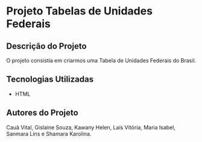 # Projeto Tabelas de Unidades Federais
## Descrição do Projeto
O projeto consistia em criarmos uma Tabela de Unidades Federais do Brasil.
## Tecnologias Utilizadas
* HTML
## Autores do Projeto
Cauã Vital, Gislaine Souza, Kawany Helen, Laís Vitória, Maria Isabel, Sanmara Lins e Shamara Karolina.
